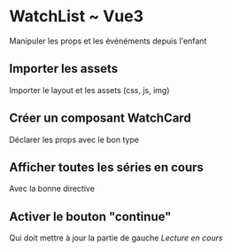 # WatchList ~ Vue3

Manipuler les props et les événéments depuis l'enfant 

## Importer les assets
Importer le layout et les assets (css, js, img) 
## Créer un composant WatchCard
Déclarer les props avec le bon type

## Afficher toutes les séries en cours
Avec la bonne directive

## Activer le bouton "continue"
Qui doit mettre à jour la partie de gauche *Lecture en cours*



